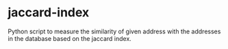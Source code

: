 # jaccard-index
Python script to measure the similarity of given address with the addresses in the database based on the jaccard index.
